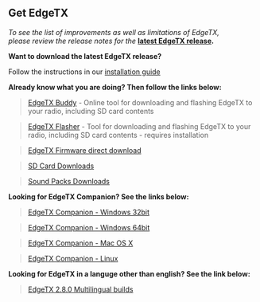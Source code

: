 ## Get EdgeTX

*To see the list of improvements as well as limitations of EdgeTX,  
please review the release notes for the* **[latest EdgeTX release](https://github.com/EdgeTX/edgetx/releases/latest).**

**Want to download the latest EdgeTX release?** 

Follow the instructions in our  [installation guide](https://edgetx.gitbook.io/edgetx-user-manual/edgetx-how-to/update-from-opentx-to-edgetx)

**Already know what you are doing? Then follow the links below:**

> [EdgeTX Buddy](https://buddy.edgetx.org/) - Online tool for downloading and flashing EdgeTX to your radio, including SD card contents

> [EdgeTX Flasher](https://github.com/EdgeTX/flasher/releases) - Tool for downloading and flashing EdgeTX to your radio, including SD card contents - requires installation

> [EdgeTX Firmware direct download](https://github.com/EdgeTX/edgetx/releases/download/v2.8.0/edgetx-firmware-v2.8.0.zip)

> [SD Card Downloads](https://github.com/EdgeTX/edgetx-sdcard/releases)

> [Sound Packs Downloads](https://github.com/EdgeTX/edgetx-sdcard-sounds/releases)

**Looking for EdgeTX Companion? See the links below:**

>[EdgeTX Companion - Windows 32bit](https://github.com/EdgeTX/edgetx/releases/download/v2.8.0/edgetx-cpn-win32-v2.8.0.zip)

>[EdgeTX Companion - Windows 64bit](https://github.com/EdgeTX/edgetx/releases/download/v2.8.0/edgetx-cpn-win64-v2.8.0.zip)

>[EdgeTX Companion - Mac OS X](https://github.com/EdgeTX/edgetx/releases/download/v2.8.0/edgetx-cpn-osx-v2.8.0.zip)

>[EdgeTX Companion - Linux](https://github.com/EdgeTX/edgetx/releases/download/v2.8.0/edgetx-cpn-linux-v2.8.0.zip)

**Looking for EdgeTX in a languge other than english? See the link below:**

>[EdgeTX 2.8.0 Multilingual builds](https://github.com/pfeerick/lang-firmwares/releases/tag/release)

